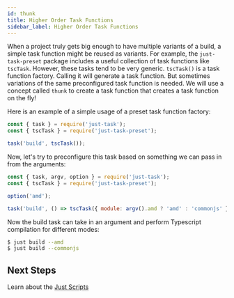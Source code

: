 ```yaml
---
id: thunk
title: Higher Order Task Functions
sidebar_label: Higher Order Task Functions
---
```


When a project truly gets big enough to have multiple variants of a build, a simple task function might be reused as variants. For example, the `just-task-preset` package includes a useful collection of task functions like `tscTask`. However, these tasks tend to be very generic. `tscTask()` is a task function factory. Calling it will generate a task function. But sometimes variations of the same preconfigured task function is needed. We will use a concept called `thunk` to create a task function that creates a task function on the fly!

Here is an example of a simple usage of a preset task function factory:

```js
const { task } = require('just-task');
const { tscTask } = require('just-task-preset');

task('build', tscTask());
```

Now, let's try to preconfigure this task based on something we can pass in from the arguments:

```js
const { task, argv, option } = require('just-task');
const { tscTask } = require('just-task-preset');

option('amd');

task('build', () => tscTask({ module: argv().amd ? 'amd' : 'commonjs' }));
```

Now the build task can take in an argument and perform Typescript compilation for different modes:

```sh
$ just build --amd
$ just build --commonjs
```

## Next Steps

Learn about the [Just Scripts](scripts.md)

